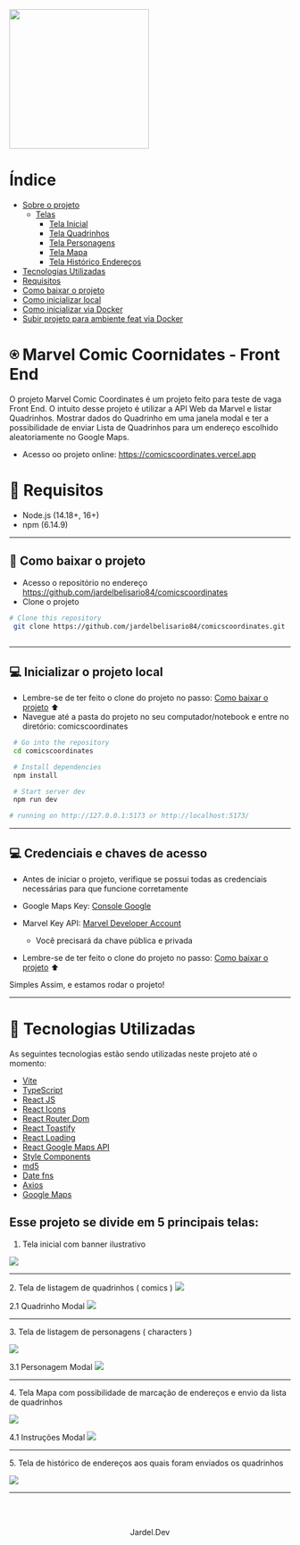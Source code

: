 <img src="https://user-images.githubusercontent.com/14846583/227642020-f27b6645-b00e-4514-92b7-fb15d240ce7f.svg" width="250">

# Índice

- [Sobre o projeto](#fenix-florestao-frontend)
  - [Telas](#telas)
      - [Tela Inicial](#tela-home)
      - [Tela Quadrinhos](#tela-quadrinhos)
      - [Tela Personagens](#tela-personagens)
      - [Tela Mapa](#tela-maps)
      - [Tela Histórico Endereços](#tela-historico-endereco)
- [Tecnologias Utilizadas](#tecnologias-utilizadas)
- [Requisitos](#requisitos)
- [Como baixar o projeto](#como-baixar-o-projeto)
- [Como inicializar local](#como-inicializar-local)
- [Como inicializar via Docker](#como-inicializar-via-docker)
- [Subir projeto para ambiente feat via Docker](#subir-projeto-para-ambiente-feat-via-docker)

# ⍟ Marvel Comic Coornidates - Front End

O projeto Marvel Comic Coordinates é um projeto feito para teste de vaga Front End. O intuito desse projeto é utilizar a API Web da Marvel e listar Quadrinhos. Mostrar dados do Quadrinho em uma janela modal e ter a possibilidade de enviar Lista de Quadrinhos para um endereço escolhido aleatoriamente no Google Maps.

- Acesso oo projeto online: https://comicscoordinates.vercel.app


<a id="requisitos"></a>

# 📌 Requisitos
- Node.js (14.18+, 16+) 
- npm (6.14.9)

---
<a id="como-baixar-o-projeto"></a>
## 💾 Como baixar o projeto
- Acesso o repositório no endereço https://github.com/jardelbelisario84/comicscoordinates
- Clone o projeto


```bash
# Clone this repository
 git clone https://github.com/jardelbelisario84/comicscoordinates.git
 
```

---
<a id="como-inicializar-o-projeto-local"></a>
## 💻 Inicializar o projeto local


- Lembre-se de ter feito o clone do projeto no passo: <a href="#como-baixar-o-projeto">Como baixar o projeto</a> ⬆️
- Navegue até a pasta do projeto no seu computador/notebook e entre no diretório: comicscoordinates

```bash
 # Go into the repository
 cd comicscoordinates

 # Install dependencies
 npm install

 # Start server dev
 npm run dev

# running on http://127.0.0.1:5173 or http://localhost:5173/

```

---
<a id="como-inicializar-o-projeto-local"></a>
## 💻 Credenciais e chaves de acesso

- Antes de iniciar o projeto, verifique se possui todas as credenciais necessárias para que funcione corretamente

- Google Maps Key: [Console Google](https://console.cloud.google.com/)
- Marvel Key API: [Marvel Developer Account](https://developer.marvel.com/account)
  - Você precisará da chave pública e privada


- Lembre-se de ter feito o clone do projeto no passo: <a href="#como-baixar-o-projeto">Como baixar o projeto</a> ⬆️

Simples Assim, e estamos rodar o projeto!

---


<a id="tecnologias-utilizadas"></a>

# 🚀 Tecnologias Utilizadas
As seguintes tecnologias estão sendo utilizadas neste projeto até o momento: 

- [Vite](https://vitejs.dev/guide/)
- [TypeScript](typescriptlang.org)
- [React JS](https://pt-br.reactjs.org/)
- [React Icons](https://react-icons.github.io/react-icons/)
- [React Router Dom](https://www.npmjs.com/package/react-router-dom)
- [React Toastify](https://www.npmjs.com/package/react-toastify)
- [React Loading](https://www.npmjs.com/package/react-loading)
- [React Google Maps API](https://www.react-google-charts.com/)
- [Style Components](https://styled-components.com/)
- [md5](https://www.npmjs.com/package/md5)
- [Date fns](https://www.npmjs.com/package/date-fns)
- [Axios](https://www.npmjs.com/package/axios)
- [Google Maps](https://developers.google.com/maps/documentation/javascript/overview?hl=pt-br)




<a id="telas"></a>
## Esse projeto se divide em 5 principais telas:


<a id="tela-home"></a>
1. Tela inicial com banner ilustrativo
<img src="https://user-images.githubusercontent.com/14846583/227641159-fc777425-ed1d-4eba-9e98-dcc0127722bf.jpg">


---
<a id="tela-quadrinhos"></a>
2. Tela de listagem de quadrinhos ( comics )
<img src="https://user-images.githubusercontent.com/14846583/227640869-e71e1a04-5782-4d07-839f-333c4199be92.jpg">

2.1 Quadrinho Modal
<img src="https://user-images.githubusercontent.com/14846583/227641285-578b552e-ecaa-4b99-8f39-592a3a620b72.jpg">

---
<a id="tela-personagens"></a>
3. Tela de listagem de personagens ( characters )

<img src="https://user-images.githubusercontent.com/14846583/227641438-f3136966-0eb1-499f-a911-ec978e46c6d6.jpg">


3.1 Personagem Modal
<img src="https://user-images.githubusercontent.com/14846583/227641633-767f2406-0550-4fec-a26c-2d855bd49882.jpg">

---
<a id="tela-maps"></a>
4. Tela Mapa com possibilidade de marcação de endereços e envio da lista de quadrinhos 

<img src="https://user-images.githubusercontent.com/14846583/227641828-5f689a60-7d05-4f88-8b3b-13ca99cc2689.jpg">

4.1 Instruções Modal
<img src="https://user-images.githubusercontent.com/14846583/227641941-9ad7100d-2a77-499a-9d61-a4c9e6f83aad.jpg">

---
<a id="tela-historico-endereco"></a>
5. Tela de histórico de endereços aos quais foram enviados os quadrinhos

<img src="https://user-images.githubusercontent.com/14846583/227641732-ac49cdcf-ebb3-4405-b206-3ef65db6b510.jpg">


---

<br><br>

<p align="center">Jardel.Dev</p>

